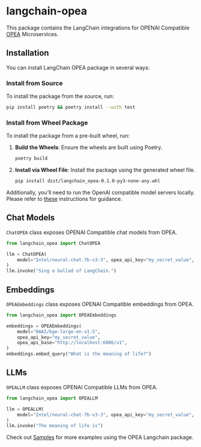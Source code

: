 # langchain-opea

This package contains the LangChain integrations for OPENAI Compatible [OPEA](https://opea.dev/) Microservices.

## Installation

You can install LangChain OPEA package in several ways:

### Install from Source

To install the package from the source, run:

```bash
pip install poetry && poetry install --with test
```

### Install from Wheel Package

To install the package from a pre-built wheel, run:

1. **Build the Wheels**: Ensure the wheels are built using Poetry.
   ```bash
   poetry build
   ```
   
2. **Install via Wheel File**: Install the package using the generated wheel file.
   ```bash
   pip install dist/langchain_opea-0.1.0-py3-none-any.whl
   ```

Additionally, you’ll need to run the OpenAI compatible model servers locally. Please refer to [these](./samples/README.md#1-starting-the-microservices-using-compose) instructions for guidance.

## Chat Models

`ChatOPEA` class exposes OPENAI Compatible chat models from OPEA.

```python
from langchain_opea import ChatOPEA

llm = ChatOPEA(
    model="Intel/neural-chat-7b-v3-3", opea_api_key="my_secret_value", opea_api_base="http://localhost:9009/v1"
)
llm.invoke("Sing a ballad of LangChain.")
```

## Embeddings

`OPEAEmbeddings` class exposes OPENAI Compatible embeddings from OPEA.

```python
from langchain_opea import OPEAEmbeddings

embeddings = OPEAEmbeddings(
    model="BAAI/bge-large-en-v1.5",
    opea_api_key="my_secret_value",
    opea_api_base="http://localhost:6006/v1",
)
embeddings.embed_query("What is the meaning of life?")
```

## LLMs

`OPEALLM` class exposes OPENAI Compatible LLMs from OPEA.

```python
from langchain_opea import OPEALLM

llm = OPEALLM(
    model="Intel/neural-chat-7b-v3-3", opea_api_key="my_secret_value", opea_api_base="http://localhost:9009/v1"
)
llm.invoke("The meaning of life is")
```

Check out [Samples](./samples/README.md) for more examples using the OPEA Langchain package.